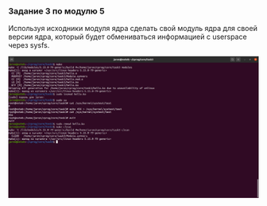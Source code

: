 ### Задание 3 по модулю 5
Используя исходники модуля ядра сделать свой модуль ядра для своей версии ядра, который будет обмениваться информацией с userspace через sysfs.

![task3.png](/task3/task3.png)
